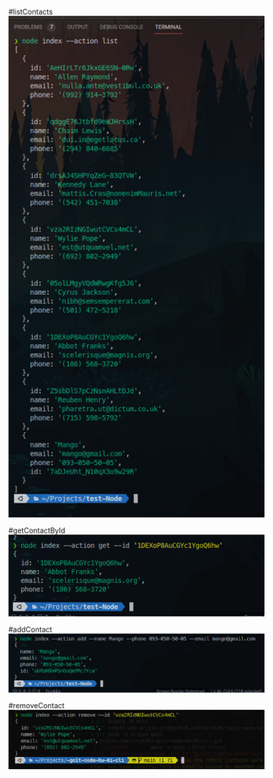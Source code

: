 #listContacts
[![ссылка на картинку - list](./img/list.png)](https://monosnap.com/file/tQHSioa4MhbDE7sWa2vIfbLH4td19g)

#getContactById
[![ссылка на картинку - get](./img/get.png)](https://monosnap.com/file/8apnY9qHCZi4KBbp3PRv3M19hIFMsr)

#addContact
[![ссылка на картинку - add](./img/add.png)](https://monosnap.com/file/ikYfFoGGLlIC4dMOr03ekew9G2FTai)

#removeContact
[![ссылка на картинку - remove](./img/remove.png)](https://monosnap.com/file/PoQ19weQvdRoaPuTyi7zT2dA6KgiKr)
